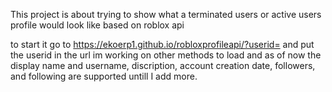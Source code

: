 This project is about trying to show what a terminated users or active users profile would look like based on roblox api

to start it go to https://ekoerp1.github.io/robloxprofileapi/?userid= and put the userid in the url im working on other methods to load and as of now the display name and username, discription, account creation date, followers, and following are supported untill I add more.
